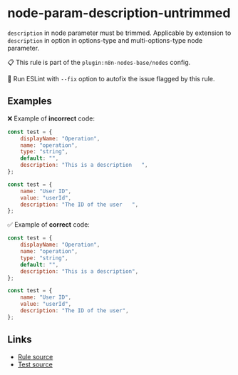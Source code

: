[//]: # "File generated from a template. Do not edit this file directly."

# node-param-description-untrimmed

`description` in node parameter must be trimmed. Applicable by extension to `description` in option in options-type and multi-options-type node parameter.

📋 This rule is part of the `plugin:n8n-nodes-base/nodes` config.

🔧 Run ESLint with `--fix` option to autofix the issue flagged by this rule.

## Examples

❌ Example of **incorrect** code:

```js
const test = {
	displayName: "Operation",
	name: "operation",
	type: "string",
	default: "",
	description: "This is a description   ",
};

const test = {
	name: "User ID",
	value: "userId",
	description: "The ID of the user   ",
};
```

✅ Example of **correct** code:

```js
const test = {
	displayName: "Operation",
	name: "operation",
	type: "string",
	default: "",
	description: "This is a description",
};

const test = {
	name: "User ID",
	value: "userId",
	description: "The ID of the user",
};
```

## Links

- [Rule source](../../lib/rules/node-param-description-untrimmed.ts)
- [Test source](../../tests/node-param-description-untrimmed.test.ts)
